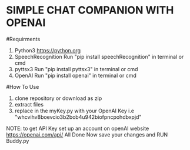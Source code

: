 # SIMPLE CHAT COMPANION WITH OPENAI

#Requirments

1. Python3 https://python.org
2. SpeechRecognition Run "pip install speechRecognition" in terminal or cmd
3. pyttsx3 Run "pip install pyttsx3" in terminal or cmd
4. OpenAI Run "pip install openai" in terminal or cmd

#How To Use

1. clone repository or download as zip
2. extract files
3. replace <OpenAI API Key> in the myKey.py with your OpenAI Key i.e "whcvihv8boevcio3b2bob4u942biofpncpohdbxpjd"


NOTE: to get API Key set up an account on openAI website https://openai.com/api/
All Done Now save your changes and RUN Buddy.py
